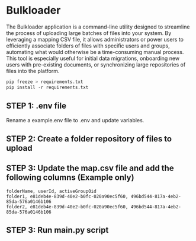 # Bulkloader

The Bulkloader application is a command-line utility designed to streamline the process of uploading large batches of files into your system. By leveraging a mapping CSV file, it allows administrators or power users to efficiently associate folders of files with specific users and groups, automating what would otherwise be a time-consuming manual process. This tool is especially useful for initial data migrations, onboarding new users with pre-existing documents, or synchronizing large repositories of files into the platform.

```python
pip freeze > requirements.txt
pip install -r requirements.txt
```

## STEP 1: .env file

Rename a example.env file to .env and update variables.

## STEP 2: Create a folder repository of files to upload

## STEP 3: Update the map.csv file and add the following columns (Example only)

```csv
folderName, userId, activeGroupOid
folder1, e81deb4e-839d-40e2-b0fc-020a90ec5f60, 496bd544-817a-4eb2-85da-576a0146b106
folder2, e81deb4e-839d-40e2-b0fc-020a90ec5f60, 496bd544-817a-4eb2-85da-576a0146b106
```

## STEP 3: Run main.py script
